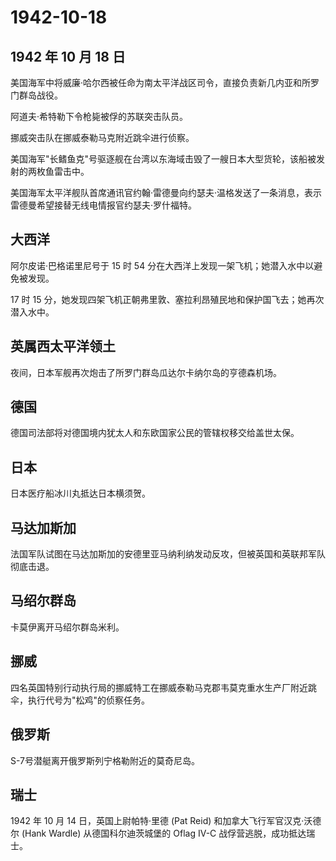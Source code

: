 # 1942-10-18

## 1942 年 10 月 18 日

美国海军中将威廉·哈尔西被任命为南太平洋战区司令，直接负责新几内亚和所罗门群岛战役。

阿道夫·希特勒下令枪毙被俘的苏联突击队员。

挪威突击队在挪威泰勒马克附近跳伞进行侦察。

美国海军"长鳍鱼克"号驱逐舰在台湾以东海域击毁了一艘日本大型货轮，该船被发射的两枚鱼雷击中。

美国海军太平洋舰队首席通讯官约翰·雷德曼向约瑟夫·温格发送了一条消息，表示雷德曼希望接替无线电情报官约瑟夫·罗什福特。

## 大西洋

阿尔皮诺·巴格诺里尼号于 15 时 54
分在大西洋上发现一架飞机；她潜入水中以避免被发现。

17 时 15
分，她发现四架飞机正朝弗里敦、塞拉利昂殖民地和保护国飞去；她再次潜入水中。

## 英属西太平洋领土

夜间，日本军舰再次炮击了所罗门群岛瓜达尔卡纳尔岛的亨德森机场。

## 德国

德国司法部将对德国境内犹太人和东欧国家公民的管辖权移交给盖世太保。

## 日本

日本医疗船冰川丸抵达日本横须贺。

## 马达加斯加

法国军队试图在马达加斯加的安德里亚马纳利纳发动反攻，但被英国和英联邦军队彻底击退。

## 马绍尔群岛

卡莫伊离开马绍尔群岛米利。

## 挪威

四名英国特别行动执行局的挪威特工在挪威泰勒马克郡韦莫克重水生产厂附近跳伞，执行代号为"松鸡"的侦察任务。

## 俄罗斯

S-7号潜艇离开俄罗斯列宁格勒附近的莫奇尼岛。

## 瑞士

1942 年 10 月 14 日，英国上尉帕特·里德 (Pat Reid)
和加拿大飞行军官汉克·沃德尔 (Hank Wardle) 从德国科尔迪茨城堡的 Oflag
IV-C 战俘营逃脱，成功抵达瑞士。

